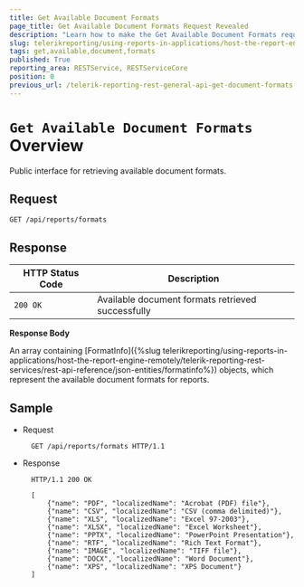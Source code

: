 ```yaml
---
title: Get Available Document Formats
page_title: Get Available Document Formats Request Revealed
description: "Learn how to make the Get Available Document Formats request to the Telerik Reporting REST Service and what response to expect."
slug: telerikreporting/using-reports-in-applications/host-the-report-engine-remotely/telerik-reporting-rest-services/rest-api-reference/general-api/get-available-document-formats
tags: get,available,document,formats
published: True
reporting_area: RESTService, RESTServiceCore
position: 0
previous_url: /telerik-reporting-rest-general-api-get-document-formats,/embedding-reports/host-the-report-engine-remotely/telerik-reporting-rest-services/rest-api-reference/general-api/get-available-document-formats
---
```


# `Get Available Document Formats` Overview

Public interface for retrieving available document formats.

## Request

	GET /api/reports/formats

## Response

| HTTP Status Code | Description |
| ------ | ------ |
|`200 OK`|Available document formats retrieved successfully|

__Response Body__

An array containing [FormatInfo]({%slug telerikreporting/using-reports-in-applications/host-the-report-engine-remotely/telerik-reporting-rest-services/rest-api-reference/json-entities/formatinfo%}) objects, which represent the available document formats for reports.

## Sample

* Request

		GET /api/reports/formats HTTP/1.1

* Response

		HTTP/1.1 200 OK

		[
			{"name": "PDF", "localizedName": "Acrobat (PDF) file"},
			{"name": "CSV", "localizedName": "CSV (comma delimited)"},
			{"name": "XLS", "localizedName": "Excel 97-2003"},
			{"name": "XLSX", "localizedName": "Excel Worksheet"},
			{"name": "PPTX", "localizedName": "PowerPoint Presentation"},
			{"name": "RTF", "localizedName": "Rich Text Format"},
			{"name": "IMAGE", "localizedName": "TIFF file"},
			{"name": "DOCX", "localizedName": "Word Document"},
			{"name": "XPS", "localizedName": "XPS Document"}
		]
